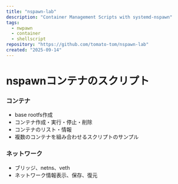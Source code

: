 ```yaml
---
title: "nspawn-lab"
description: "Container Management Scripts with systemd-nspawn"
tags:
  - nwpawn
  - container
  - shellscript
repository: "https://github.com/tomato-tom/nspawn-lab"
created: "2025-09-14"
---
```

# nspawnコンテナのスクリプト

### コンテナ
- base rootfs作成
- コンテナ作成・実行・停止・削除
- コンテナのリスト・情報
- 複数のコンテナを組み合わせるスクリプトのサンプル


### ネットワーク
- ブリッジ、netns、veth
- ネットワーク情報表示、保存、復元


